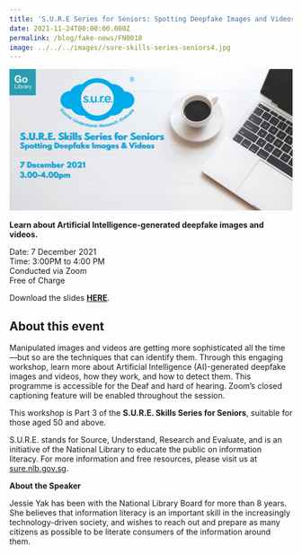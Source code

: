 ```yaml
---
title: 'S.U.R.E Series for Seniors: Spotting Deepfake Images and Videos'
date: 2021-11-24T00:00:00.000Z
permalink: /blog/fake-news/FN0018
image: ../../../images//sure-skills-series-seniors4.jpg
---
```


![](../../../images//sure-skills-series-seniors4.jpg)

**Learn about Artificial Intelligence-generated deepfake images and videos.**

Date: 7 December 2021 <br>Time: 3:00PM to 4:00 PM<br>Conducted via Zoom<br>Free of Charge

Download the slides **[HERE](https://go.gov.sg/nlb-sure-7dec2021-slides)**.

## About this event

Manipulated images and videos are getting more sophisticated all the time—but so are the techniques that can identify them. Through this engaging workshop, learn more about Artificial Intelligence (AI)-generated deepfake images and videos, how they work, and how to detect them. This programme is accessible for the Deaf and hard of hearing. Zoom’s closed captioning feature will be enabled throughout the session. 

This workshop is Part 3 of the **S.U.R.E. Skills Series for Seniors**, suitable for those aged 50 and above.

S.U.R.E. stands for Source, Understand, Research and Evaluate, and is an initiative of the National Library to educate the public on information literacy. For more information and free resources, please visit us at [sure.nlb.gov.sg](https://sure.nlb.gov.sg/).



**About the Speaker**

Jessie Yak has been with the National Library Board for more than 8 years. She believes that information literacy is an important skill in the increasingly technology-driven society, and wishes to reach out and prepare as many citizens as possible to be literate consumers of the information around them.